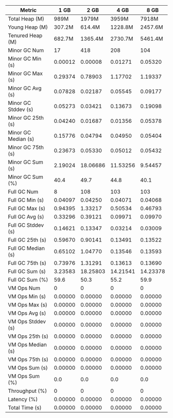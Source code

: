 | Metric | 1 GB | 2 GB | 4 GB | 8 GB |
|------|----|----|----|----|
| Total Heap (M) | 989M | 1979M | 3959M | 7918M |
| Young Heap (M) | 307.2M | 614.4M | 1228.8M | 2457.6M |
| Tenured Heap (M) | 682.7M | 1365.4M | 2730.7M | 5461.4M |
| Minor GC Num | 17 | 418 | 208 | 104 |
| Minor GC Min (s) | 0.00012 | 0.00008 | 0.01271 | 0.05320 |
| Minor GC Max (s) | 0.29374 | 0.78903 | 1.17702 | 1.19337 |
| Minor GC Avg (s) | 0.07828 | 0.02187 | 0.05545 | 0.09177 |
| Minor GC Stddev (s) | 0.05273 | 0.03421 | 0.13673 | 0.19098 |
| Minor GC 25th (s) | 0.04240 | 0.01687 | 0.01356 | 0.05378 |
| Minor GC Median (s) | 0.15776 | 0.04794 | 0.04950 | 0.05404 |
| Minor GC 75th (s) | 0.23673 | 0.05330 | 0.05012 | 0.05432 |
| Minor GC Sum (s) | 2.19024 | 18.06686 | 11.53256 | 9.54457 |
| Minor GC Sum (%) | 40.4 | 49.7 | 44.8 | 40.1 |
| Full GC Num | 8 | 108 | 103 | 103 |
| Full GC Min (s) | 0.04097 | 0.04250 | 0.04071 | 0.04068 |
| Full GC Max (s) | 0.94395 | 1.33217 | 0.50534 | 0.46793 |
| Full GC Avg (s) | 0.33296 | 0.39121 | 0.09971 | 0.09970 |
| Full GC Stddev (s) | 0.14621 | 0.13347 | 0.03214 | 0.03009 |
| Full GC 25th (s) | 0.59670 | 0.90141 | 0.13491 | 0.13522 |
| Full GC Median (s) | 0.65102 | 1.04770 | 0.13546 | 0.13593 |
| Full GC 75th (s) | 0.73976 | 1.31291 | 0.13613 | 0.13690 |
| Full GC Sum (s) | 3.23583 | 18.25803 | 14.21541 | 14.23378 |
| Full GC Sum (%) | 59.6 | 50.3 | 55.2 | 59.9 |
| VM Ops Num | 0 | 0 | 0 | 0 |
| VM Ops Min (s) | 0.00000 | 0.00000 | 0.00000 | 0.00000 |
| VM Ops Max (s) | 0.00000 | 0.00000 | 0.00000 | 0.00000 |
| VM Ops Avg (s) | 0.00000 | 0.00000 | 0.00000 | 0.00000 |
| VM Ops Stddev (s) | 0.00000 | 0.00000 | 0.00000 | 0.00000 |
| VM Ops 25th (s) | 0.00000 | 0.00000 | 0.00000 | 0.00000 |
| VM Ops Median (s) | 0.00000 | 0.00000 | 0.00000 | 0.00000 |
| VM Ops 75th (s) | 0.00000 | 0.00000 | 0.00000 | 0.00000 |
| VM Ops Sum (s) | 0.00000 | 0.00000 | 0.00000 | 0.00000 |
| VM Ops Sum (%) | 0.0 | 0.0 | 0.0 | 0.0 |
| Throughput (%) | 0 | 0 | 0 | 0 |
| Latency (%) | 0.00000 | 0.00000 | 0.00000 | 0.00000 |
| Total Time (s) | 0.00000 | 0.00000 | 0.00000 | 0.00000 |

